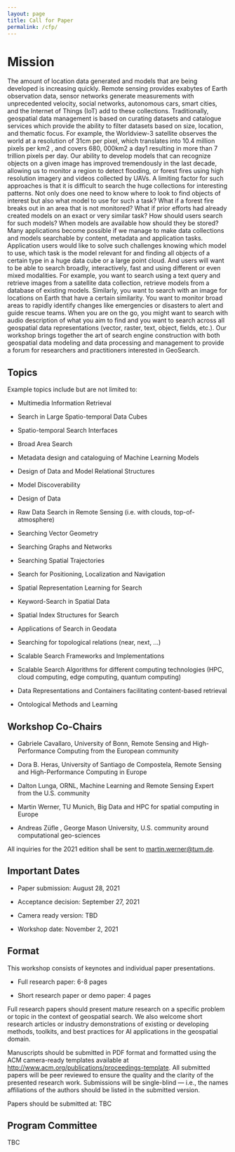 ```yaml
---
layout: page
title: Call for Paper
permalink: /cfp/
---
```

# Mission

The amount of location data generated and models that are being developed is
increasing quickly. Remote sensing provides exabytes of Earth observation data,
sensor networks generate measurements with unprecedented velocity, social
networks, autonomous cars, smart cities, and the Internet of Things (IoT) add to
these collections. Traditionally, geospatial data management is based on
curating datasets and catalogue services which provide the ability to filter
datasets based on size, location, and thematic focus. For example, the
Worldview-3 satellite observes the world at a resolution of 31cm per pixel,
which translates into 10.4 million pixels per km2 , and covers 680, 000km2 a
day1 resulting in more than 7 trillion pixels per day. Our ability to develop
models that can recognize objects on a given image has improved tremendously in
the last decade, allowing us to monitor a region to detect flooding, or forest
fires using high resolution imagery and videos collected by UAVs. A limiting
factor for such approaches is that it is difficult to search the huge
collections for interesting patterns. Not only does one need to know where to
look to find objects of interest but also what model to use for such a task?
What if a forest fire breaks out in an area that is not monitored? What if prior
efforts had already created models on an exact or very similar task? How should
users search for such models? When models are available how should they be
stored? Many applications become possible if we manage to make data collections
and models searchable by content, metadata and application tasks. Application
users would like to solve such challenges knowing which model to use, which task
is the model relevant for and finding all objects of a certain type in a huge
data cube or a large point cloud. And users will want to be able to search
broadly, interactively, fast and using different or even mixed modalities. For
example, you want to search using a text query and retrieve images from a
satellite data collection, retrieve models from a database of existing models.
Similarly, you want to search with an image for locations on Earth that have a
certain similarity. You want to monitor broad areas to rapidly identify changes
like emergencies or disasters to alert and guide rescue teams. When you are on
the go, you might want to search with audio description of what you aim to find
and you want to search across all geospatial data representations (vector,
raster, text, object, fields, etc.). Our workshop brings together the art of
search engine construction with both geospatial data modeling and data
processing and management to provide a forum for researchers and practitioners
interested in GeoSearch.

## **Topics**

Example topics include but are not limited to:

-   Multimedia Information Retrieval

-   Search in Large Spatio-temporal Data Cubes

-   Spatio-temporal Search Interfaces

-   Broad Area Search

-   Metadata design and cataloguing of Machine Learning Models

-   Design of Data and Model Relational Structures

-   Model Discoverability

-   Design of Data

-   Raw Data Search in Remote Sensing (i.e. with clouds, top-of-atmosphere)

-   Searching Vector Geometry

-   Searching Graphs and Networks

-   Searching Spatial Trajectories

-   Search for Positioning, Localization and Navigation

-   Spatial Representation Learning for Search

-   Keyword-Search in Spatial Data

-   Spatial Index Structures for Search

-   Applications of Search in Geodata

-   Searching for topological relations (near, next, ...)

-   Scalable Search Frameworks and Implementations

-   Scalable Search Algorithms for different computing technologies (HPC, cloud
    computing, edge computing, quantum computing)

-   Data Representations and Containers facilitating content-based retrieval

-   Ontological Methods and Learning

## **Workshop Co-Chairs**

-   Gabriele Cavallaro, University of Bonn, Remote Sensing and High-Performance
    Computing from the European community

-   Dora B. Heras, University of Santiago de Compostela, Remote Sensing and
    High-Performance Computing in Europe

-   Dalton Lunga, ORNL, Machine Learning and Remote Sensing Expert from the U.S.
    community

-   Martin Werner, TU Munich, Big Data and HPC for spatial computing in Europe

-   Andreas Züfle , George Mason University, U.S. community around computational
    geo-sciences

All inquiries for the 2021 edition shall be sent to
[martin.werner@tum.de](mailto:martin.werner@tum.de).

## **Important Dates**

-   Paper submission: August 28, 2021

-   Acceptance decision: September 27, 2021

-   Camera ready version: TBD

-   Workshop date: November 2, 2021

## **Format**

This workshop consists of keynotes and individual paper presentations.

-   Full research paper: 6-8 pages

-   Short research paper or demo paper: 4 pages

Full research papers should present mature research on a specific problem or
topic in the context of geospatial search. We also welcome short research
articles or industry demonstrations of existing or developing methods, toolkits,
and best practices for AI applications in the geospatial domain.

Manuscripts should be submitted in PDF format and formatted using the ACM
camera-ready templates available at
<http://www.acm.org/publications/proceedings-template>. All submitted papers
will be peer reviewed to ensure the quality and the clarity of the presented
research work. Submissions will be single-blind — i.e., the names affiliations
of the authors should be listed in the submitted version.

Papers should be submitted at: TBC

## **Program Committee**

TBC

